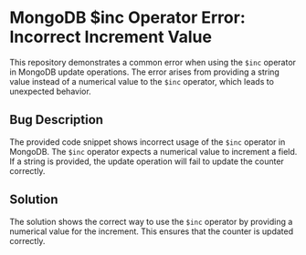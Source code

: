 # MongoDB $inc Operator Error: Incorrect Increment Value

This repository demonstrates a common error when using the `$inc` operator in MongoDB update operations. The error arises from providing a string value instead of a numerical value to the `$inc` operator, which leads to unexpected behavior.

## Bug Description

The provided code snippet shows incorrect usage of the `$inc` operator in MongoDB. The `$inc` operator expects a numerical value to increment a field. If a string is provided, the update operation will fail to update the counter correctly. 

## Solution

The solution shows the correct way to use the `$inc` operator by providing a numerical value for the increment.  This ensures that the counter is updated correctly.